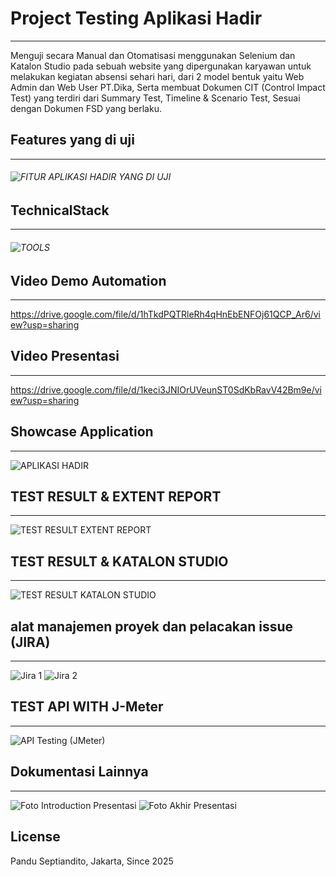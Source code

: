 # Project Testing Aplikasi Hadir  
------------------------
Menguji secara Manual dan Otomatisasi  menggunakan Selenium dan Katalon Studio pada sebuah website yang dipergunakan karyawan untuk melakukan kegiatan absensi sehari hari, dari 2 model bentuk yaitu Web Admin dan Web User PT.Dika, Serta membuat Dokumen CIT (Control Impact Test) yang terdiri dari Summary Test, Timeline & Scenario Test, Sesuai dengan Dokumen FSD yang berlaku.

## Features yang di uji
------------------------
###### ![FITUR APLIKASI HADIR YANG DI UJI](https://github.com/user-attachments/assets/f11b8b86-2011-4e3d-b17e-e3df5c3bb463)

## TechnicalStack 
------------------------
###### ![TOOLS](https://github.com/user-attachments/assets/6e44e9ba-27c9-40cf-b792-664b3fd9ac6c)


## Video Demo Automation
------------------------
https://drive.google.com/file/d/1hTkdPQTRleRh4qHnEbENFOj61QCP_Ar6/view?usp=sharing


## Video Presentasi 
------------------------
https://drive.google.com/file/d/1keci3JNIOrUVeunST0SdKbRavV42Bm9e/view?usp=sharing


## Showcase Application
------------------------
![APLIKASI HADIR](https://github.com/user-attachments/assets/df221ff0-a51a-4f31-9ed1-9d232b218a7f)

## TEST RESULT & EXTENT REPORT
------------------------
![TEST RESULT   EXTENT REPORT](https://github.com/user-attachments/assets/faca74b8-eb06-4398-a779-f6e4c091b91b)

## TEST RESULT & KATALON STUDIO
------------------------
![TEST RESULT KATALON STUDIO](https://github.com/user-attachments/assets/56539acf-ecaa-4f08-b6d1-979f3a135d49)


## alat manajemen proyek dan pelacakan issue (JIRA)
------------------------
![Jira 1](https://github.com/user-attachments/assets/2475e5bb-5c34-43f2-9759-18e05cbfce97)
![Jira 2](https://github.com/user-attachments/assets/5548def5-e69a-4c85-a15c-9f418aa02b0a)



## TEST API WITH J-Meter
------------------------
![API Testing (JMeter)](https://github.com/user-attachments/assets/fbd59812-36b3-4d1a-a8f4-ed1ea070548c)


## Dokumentasi Lainnya
------------------------
![Foto Introduction Presentasi](https://github.com/user-attachments/assets/68369e2d-bac9-4c48-9a5d-e79df00314d7)
![Foto Akhir Presentasi](https://github.com/user-attachments/assets/d1d5434c-273f-4ffc-994c-2c7ca503b95a)


## License
Pandu Septiandito, Jakarta, Since 2025
